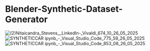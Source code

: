 # Blender-Synthetic-Dataset-Generator
![(2)_Nitaicandra_Stevens__LinkedIn_-_Vivaldi_674_10_26_05_2025](https://github.com/user-attachments/assets/a73c2778-251c-4f28-87e6-0a209756add8)
![SYNTHETICCAR ipynb_-_Visual_Studio_Code_775_59_26_05_2025](https://github.com/user-attachments/assets/5b9b31b5-4589-4893-8ef5-bb868963525d)
![SYNTHETICCAR ipynb_-_Visual_Studio_Code_853_08_26_05_2025](https://github.com/user-attachments/assets/7526999e-2bda-49d3-8920-8822c20cc0d2)
